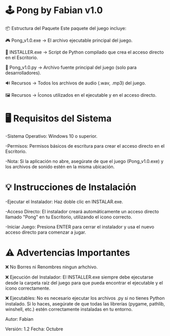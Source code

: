🕹️ Pong by Fabian v1.0
======================

📦 Estructura del Paquete
Este paquete del juego incluye:

🎮 Pong_v1.0.exe	 → El archivo ejecutable principal del juego.

💾 INSTALLER.exe → Script de Python compilado que crea el acceso directo en el Escritorio.

📄 Pong_v1.0.py → Archivo fuente principal del juego (solo para desarrolladores).

🔊 Recursos → Todos los archivos de audio (.wav, .mp3) del juego.

🖼️ Recursos → Íconos utilizados en el ejecutable y en el acceso directo.

🖥️ Requisitos del Sistema
==========================
-Sistema Operativo: Windows 10 o superior.

-Permisos: Permisos básicos de escritura para crear el acceso directo en el Escritorio.

-Nota: Si la aplicación no abre, asegúrate de que el juego (Pong_v1.0.exe) y los archivos de sonido estén en la misma ubicación.

💡 Instrucciones de Instalación
===============================
-Ejecutar el Instalador: Haz doble clic en INSTALAR.exe.

-Acceso Directo: El instalador creará automáticamente un acceso directo llamado "Pong" en tu Escritorio, utilizando el icono correcto.

-Iniciar Juego: Presiona ENTER para cerrar el instalador y usa el nuevo acceso directo para comenzar a jugar.

⚠️ Advertencias Importantes
============================
❌ No Borres ni Renombres ningun arhchivo.

❌ Ejecución del Instalador: El INSTALLER.exe siempre debe ejecutarse desde la carpeta raíz del juego para que pueda encontrar el ejecutable y el icono correctamente.

❌ Ejecutables: No es necesario ejecutar los archivos .py si no tienes Python instalado. Si lo haces, asegúrate de que todas las librerías (pygame, pathlib, winshell, etc.) estén correctamente instaladas en tu entorno.

Autor: Fabian

Versión: 1.2
Fecha: Octubre




